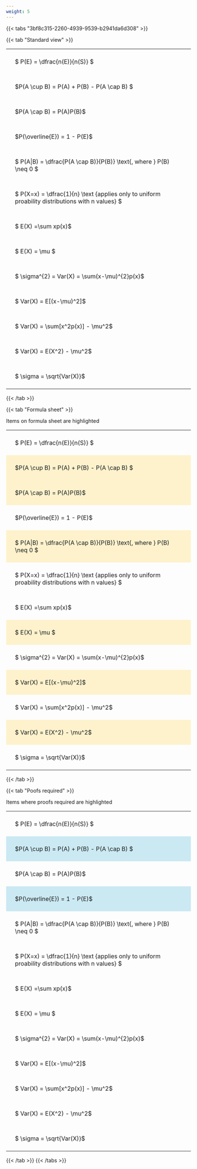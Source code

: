 ```yaml
---
weight: 5
---
```


{{< tabs "3bf8c315-2260-4939-9539-b2941da6d308" >}}

{{< tab "Standard view" >}}

<style type="text/css">
#T_70335 th.col_heading {
  text-align: left;
  font-size: 1em;
}
#T_70335 td {
  text-align: left;
  font-size: 1em;
  padding: 1.5em;
}
</style>
<table id="T_70335">
  <thead>
  </thead>
  <tbody>
    <tr>
      <td id="T_70335_row0_col0" class="data row0 col0" >$ P(E) = \dfrac{n(E)}{n(S)} $</td>
    </tr>
    <tr>
      <td id="T_70335_row1_col0" class="data row1 col0" >$P(A \cup B) = P(A) + P(B) - P(A \cap B) $</td>
    </tr>
    <tr>
      <td id="T_70335_row2_col0" class="data row2 col0" >$P(A \cap B)  = P(A)P(B)$</td>
    </tr>
    <tr>
      <td id="T_70335_row3_col0" class="data row3 col0" >$P(\overline{E}) = 1 - P(E)$</td>
    </tr>
    <tr>
      <td id="T_70335_row4_col0" class="data row4 col0" >$ P(A|B) = \dfrac{P(A \cap B)}{P(B)} \text{, where } P(B) \neq 0 $</td>
    </tr>
    <tr>
      <td id="T_70335_row5_col0" class="data row5 col0" >$ P(X=x) =  \dfrac{1}{n} 
\text {applies only to uniform proability distributions with n values} $</td>
    </tr>
    <tr>
      <td id="T_70335_row6_col0" class="data row6 col0" >$ E(X) =\sum xp(x)$</td>
    </tr>
    <tr>
      <td id="T_70335_row7_col0" class="data row7 col0" >$ E(X) = \mu $</td>
    </tr>
    <tr>
      <td id="T_70335_row8_col0" class="data row8 col0" >$ \sigma^{2} = Var(X) = \sum(x-\mu)^{2}p(x)$</td>
    </tr>
    <tr>
      <td id="T_70335_row9_col0" class="data row9 col0" >$ Var(X) = E[(x-\mu)^2]$</td>
    </tr>
    <tr>
      <td id="T_70335_row10_col0" class="data row10 col0" >$ Var(X) = \sum[x^2p(x)] - \mu^2$</td>
    </tr>
    <tr>
      <td id="T_70335_row11_col0" class="data row11 col0" >$ Var(X) = E(X^2) - \mu^2$</td>
    </tr>
    <tr>
      <td id="T_70335_row12_col0" class="data row12 col0" >$ \sigma = \sqrt{Var(X)}$</td>
    </tr>
  </tbody>
</table>
{{< /tab >}}

{{< tab "Formula sheet" >}}

Items on formula sheet are highlighted 
<br>
<style type="text/css">
#T_19051 th.col_heading {
  text-align: left;
  font-size: 1em;
}
#T_19051 td {
  text-align: left;
  font-size: 1em;
  padding: 1.5em;
}
#T_19051_row0_col0, #T_19051_row3_col0, #T_19051_row5_col0, #T_19051_row6_col0, #T_19051_row8_col0, #T_19051_row10_col0, #T_19051_row12_col0 {
  background-color: rgba(0,0,0,0);
}
#T_19051_row1_col0, #T_19051_row2_col0, #T_19051_row4_col0, #T_19051_row7_col0, #T_19051_row9_col0, #T_19051_row11_col0 {
  background-color: rgba(255,194,10, 0.2);
}
</style>
<table id="T_19051">
  <thead>
  </thead>
  <tbody>
    <tr>
      <td id="T_19051_row0_col0" class="data row0 col0" >$ P(E) = \dfrac{n(E)}{n(S)} $</td>
    </tr>
    <tr>
      <td id="T_19051_row1_col0" class="data row1 col0" >$P(A \cup B) = P(A) + P(B) - P(A \cap B) $</td>
    </tr>
    <tr>
      <td id="T_19051_row2_col0" class="data row2 col0" >$P(A \cap B)  = P(A)P(B)$</td>
    </tr>
    <tr>
      <td id="T_19051_row3_col0" class="data row3 col0" >$P(\overline{E}) = 1 - P(E)$</td>
    </tr>
    <tr>
      <td id="T_19051_row4_col0" class="data row4 col0" >$ P(A|B) = \dfrac{P(A \cap B)}{P(B)} \text{, where } P(B) \neq 0 $</td>
    </tr>
    <tr>
      <td id="T_19051_row5_col0" class="data row5 col0" >$ P(X=x) =  \dfrac{1}{n} 
\text {applies only to uniform proability distributions with n values} $</td>
    </tr>
    <tr>
      <td id="T_19051_row6_col0" class="data row6 col0" >$ E(X) =\sum xp(x)$</td>
    </tr>
    <tr>
      <td id="T_19051_row7_col0" class="data row7 col0" >$ E(X) = \mu $</td>
    </tr>
    <tr>
      <td id="T_19051_row8_col0" class="data row8 col0" >$ \sigma^{2} = Var(X) = \sum(x-\mu)^{2}p(x)$</td>
    </tr>
    <tr>
      <td id="T_19051_row9_col0" class="data row9 col0" >$ Var(X) = E[(x-\mu)^2]$</td>
    </tr>
    <tr>
      <td id="T_19051_row10_col0" class="data row10 col0" >$ Var(X) = \sum[x^2p(x)] - \mu^2$</td>
    </tr>
    <tr>
      <td id="T_19051_row11_col0" class="data row11 col0" >$ Var(X) = E(X^2) - \mu^2$</td>
    </tr>
    <tr>
      <td id="T_19051_row12_col0" class="data row12 col0" >$ \sigma = \sqrt{Var(X)}$</td>
    </tr>
  </tbody>
</table>
{{< /tab >}}

{{< tab "Poofs required" >}}

Items where proofs required are highlighted 
<br>
<style type="text/css">
#T_8fe8b th.col_heading {
  text-align: left;
  font-size: 1em;
}
#T_8fe8b td {
  text-align: left;
  font-size: 1em;
  padding: 1.5em;
}
#T_8fe8b_row0_col0, #T_8fe8b_row2_col0, #T_8fe8b_row4_col0, #T_8fe8b_row5_col0, #T_8fe8b_row6_col0, #T_8fe8b_row7_col0, #T_8fe8b_row8_col0, #T_8fe8b_row9_col0, #T_8fe8b_row10_col0, #T_8fe8b_row11_col0, #T_8fe8b_row12_col0 {
  background-color: rgba(0,0,0,0);
}
#T_8fe8b_row1_col0, #T_8fe8b_row3_col0 {
  background-color: rgba(0,150,200, 0.2);
}
</style>
<table id="T_8fe8b">
  <thead>
  </thead>
  <tbody>
    <tr>
      <td id="T_8fe8b_row0_col0" class="data row0 col0" >$ P(E) = \dfrac{n(E)}{n(S)} $</td>
    </tr>
    <tr>
      <td id="T_8fe8b_row1_col0" class="data row1 col0" >$P(A \cup B) = P(A) + P(B) - P(A \cap B) $</td>
    </tr>
    <tr>
      <td id="T_8fe8b_row2_col0" class="data row2 col0" >$P(A \cap B)  = P(A)P(B)$</td>
    </tr>
    <tr>
      <td id="T_8fe8b_row3_col0" class="data row3 col0" >$P(\overline{E}) = 1 - P(E)$</td>
    </tr>
    <tr>
      <td id="T_8fe8b_row4_col0" class="data row4 col0" >$ P(A|B) = \dfrac{P(A \cap B)}{P(B)} \text{, where } P(B) \neq 0 $</td>
    </tr>
    <tr>
      <td id="T_8fe8b_row5_col0" class="data row5 col0" >$ P(X=x) =  \dfrac{1}{n} 
\text {applies only to uniform proability distributions with n values} $</td>
    </tr>
    <tr>
      <td id="T_8fe8b_row6_col0" class="data row6 col0" >$ E(X) =\sum xp(x)$</td>
    </tr>
    <tr>
      <td id="T_8fe8b_row7_col0" class="data row7 col0" >$ E(X) = \mu $</td>
    </tr>
    <tr>
      <td id="T_8fe8b_row8_col0" class="data row8 col0" >$ \sigma^{2} = Var(X) = \sum(x-\mu)^{2}p(x)$</td>
    </tr>
    <tr>
      <td id="T_8fe8b_row9_col0" class="data row9 col0" >$ Var(X) = E[(x-\mu)^2]$</td>
    </tr>
    <tr>
      <td id="T_8fe8b_row10_col0" class="data row10 col0" >$ Var(X) = \sum[x^2p(x)] - \mu^2$</td>
    </tr>
    <tr>
      <td id="T_8fe8b_row11_col0" class="data row11 col0" >$ Var(X) = E(X^2) - \mu^2$</td>
    </tr>
    <tr>
      <td id="T_8fe8b_row12_col0" class="data row12 col0" >$ \sigma = \sqrt{Var(X)}$</td>
    </tr>
  </tbody>
</table>
{{< /tab >}}
{{< /tabs >}}